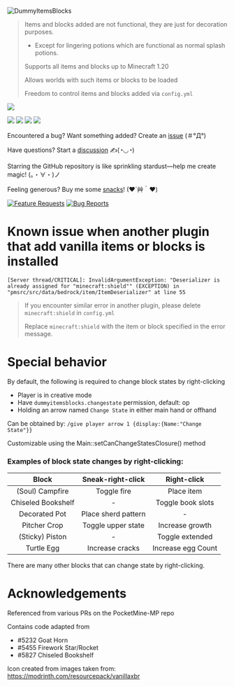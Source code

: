 ![DummyItemsBlocks](https://socialify.git.ci/diamond-gold/DummyItemsBlocks/image?description=1&font=Inter&forks=1&issues=1&logo=https%3A%2F%2Fgithub.com%2Fdiamond-gold%2FDummyItemsBlocks%2Fraw%2Fmain%2Ficon.gif&name=1&owner=1&pattern=Circuit%20Board&pulls=1&stargazers=1&theme=Light)

> Items and blocks added are not functional, they are just for decoration purposes.
> 
> * Except for lingering potions which are functional as normal splash potions.
>
> Supports all items and blocks up to Minecraft 1.20
>
> Allows worlds with such items or blocks to be loaded
> 
> Freedom to control items and blocks added via `config.yml`

[![](https://poggit.pmmp.io/ci.shield/diamond-gold/DummyItemsBlocks/DummyItemsBlocks?style=for-the-badge)](https://poggit.pmmp.io/ci/diamond-gold/DummyItemsBlocks/~)

[![](https://poggit.pmmp.io/shield.api/DummyItemsBlocks?style=for-the-badge)](https://poggit.pmmp.io/p/DummyItemsBlocks)
[![](https://poggit.pmmp.io/shield.downloads/DummyItemsBlocks?style=for-the-badge)](https://poggit.pmmp.io/p/DummyItemsBlocks)
[![](https://poggit.pmmp.io/shield.downloads.total/DummyItemsBlocks?style=for-the-badge)](https://poggit.pmmp.io/p/DummyItemsBlocks)
[![](https://poggit.pmmp.io/shield.state/DummyItemsBlocks?style=for-the-badge)](https://poggit.pmmp.io/p/DummyItemsBlocks)

Encountered a bug? Want something added? Create an [issue](https://github.com/diamond-gold/DummyItemsBlocks/issues) (＃°Д°)

Have questions? Start a [discussion](https://github.com/diamond-gold/DummyItemsBlocks/discussions) ✍(◔◡◔)

Starring the GitHub repository is like sprinkling stardust—help me create magic! (。・∀・)ノ

Feeling generous? Buy me some [snacks](https://ko-fi.com/diamondgold)! (❤´艸｀❤)

[![Feature Requests](https://img.shields.io/github/issues-raw/diamond-gold/DummyItemsBlocks/Feature%20Request?label=Feature%20Requests&logo=github&style=for-the-badge)](https://github.com/diamond-gold/DummyItemsBlocks/issues)
[![Bug Reports](https://img.shields.io/github/issues-raw/diamond-gold/DummyItemsBlocks/bug?label=Bug%20Reports&logo=github&style=for-the-badge)](https://github.com/diamond-gold/DummyItemsBlocks/issues)

# Known issue when another plugin that add vanilla items or blocks is installed
`
[Server thread/CRITICAL]: InvalidArgumentException: "Deserializer is already assigned for "minecraft:shield"" (EXCEPTION) in "pmsrc/src/data/bedrock/item/ItemDeserializer" at line 55
`

> If you encounter similar error in another plugin, please delete `minecraft:shield` in `config.yml`
> 
> Replace `minecraft:shield` with the item or block specified in the error message.

# Special behavior

By default, the following is required to change block states by right-clicking
- Player is in creative mode
- Have `dummyitemsblocks.changestate` permission, default: op
- Holding an arrow named `Change State` in either main hand or offhand

Can be obtained by: ```/give player arrow 1 {display:{Name:"Change State"}}```

Customizable using the Main::setCanChangeStatesClosure() method

### Examples of block state changes by right-clicking:
|       Block        |  Sneak-right-click  |    Right-click     |
|:------------------:|:-------------------:|:------------------:|
|  (Soul) Campfire   |     Toggle fire     |     Place item     |
| Chiseled Bookshelf |          -          | Toggle book slots  |
|   Decorated Pot    | Place sherd pattern |         -          |
|    Pitcher Crop    | Toggle upper state  |  Increase growth   |
|  (Sticky) Piston   |          -          |  Toggle extended   |
|     Turtle Egg     |   Increase cracks   | Increase egg Count |
There are many other blocks that can change state by right-clicking.

# Acknowledgements
Referenced from various PRs on the PocketMine-MP repo

Contains code adapted from
- #5232 Goat Horn
- #5455 Firework Star/Rocket
- #5827 Chiseled Bookshelf

Icon created from images taken from: https://modrinth.com/resourcepack/vanillaxbr
